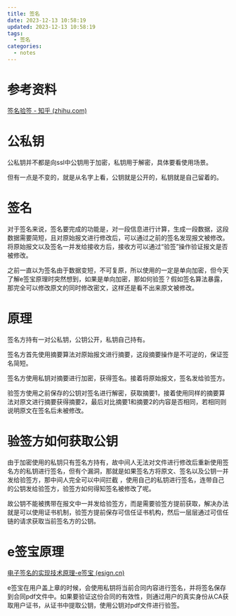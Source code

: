 ```yaml
---
title: 签名
date: 2023-12-13 10:58:19
updated: 2023-12-13 10:58:19
tags:
  - 签名
categories:
  - notes
---
```


# 参考资料

[签名验签 - 知乎 (zhihu.com)](https://zhuanlan.zhihu.com/p/457435473)

# 公私钥

公私钥并不都是向ssl中公钥用于加密，私钥用于解密，具体要看使用场景。

但有一点是不变的，就是从名字上看，公钥就是公开的，私钥就是自己留着的。

# 签名

对于签名来说，签名要完成的功能是，对一段信息进行计算，生成一段数据，这段数据需要简短，且对原始报文进行修改后，可以通过之前的签名发现报文被修改。将原始报文以及签名一并发给接收方后，接收方可以通过“验签”操作验证报文是否被修改。

之前一直以为签名由于数据变短，不可复原，所以使用的一定是单向加密，但今天了解e签宝原理时突然想到，如果是单向加密，那如何验签？假如签名算法暴露，那完全可以修改原文的同时修改密文，这样还是看不出来原文被修改。

# 原理

签名方持有一对公私钥，公钥公开，私钥自己持有。

签名方首先使用摘要算法对原始报文进行摘要，这段摘要操作是不可逆的，保证签名简短。

签名方使用私钥对摘要进行加密，获得签名。接着将原始报文，签名发给验签方。

验签方使用之前保存的公钥对签名进行解密，获取摘要1，接着使用同样的摘要算法对原文进行摘要获得摘要2，最后对比摘要1和摘要2的内容是否相同，若相同则说明原文在签名后未被修改。

# 验签方如何获取公钥

由于加密使用的私钥只有签名方持有，故中间人无法对文件进行修改后重新使用签名方的私钥进行签名，但有个漏洞，那就是如果签名方将原文、签名以及公钥一并发给验签方，那中间人完全可以中间拦截 ，使用自己的私钥进行签名，连带自己的公钥发给验签方，验签方如何得知签名被修改了呢。

故公钥不能被携带在报文中一并发给验签方，而是需要验签方提前获取，解决办法就是可以使用证书机制，验签方提前保存可信任证书机构，然后一层层通过可信任链的请求获取当前签名方的公钥。

# e签宝原理

[电子签名的实现技术原理-e签宝 (esign.cn)](https://www.esign.cn/c/2022-12-29/496350.shtml)

e签宝在用户盖上章的时候，会使用私钥将当前合同内容进行签名，并将签名保存到合同pdf文件中。如果要验证这份合同的有效性，则通过用户的真实身份从CA获取用户证书，从证书中提取公钥，使用公钥对pdf文件进行验签。